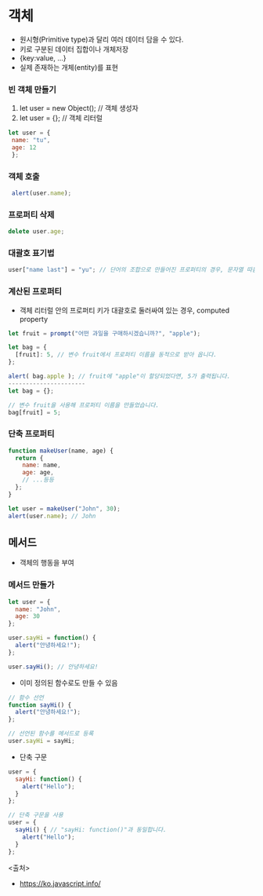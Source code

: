 # 객체

- 원시형(Primitive type)과 달리 여러 데이터 담을 수 있다.
- 키로 구분된 데이터 집합이나 개체저장
- {key:value, ...}
- 실제 존재하는 개체(entity)를 표현

### 빈 객체 만들기

1. let user = new Object(); // 객체 생성자
2. let user = {}; // 객체 리터럴

```javascript
let user = {
 name: "tu",
 age: 12
 };
```

### 객체 호출

```javascript
 alert(user.name);
```

### 프로퍼티 삭제

```javascript
delete user.age;
```

### 대괄호 표기법

```javascript
user["name last"] = "yu"; // 단어의 조합으로 만들어진 프로퍼티의 경우, 문자열 따옴표 ex) likes dog
```

### 계산된 프로퍼티

- 객체 리터럴 안의 프로퍼티 키가 대괄호로 둘러싸여 있는 경우, computed property

```javascript
let fruit = prompt("어떤 과일을 구매하시겠습니까?", "apple");

let bag = {
  [fruit]: 5, // 변수 fruit에서 프로퍼티 이름을 동적으로 받아 옵니다.
};

alert( bag.apple ); // fruit에 "apple"이 할당되었다면, 5가 출력됩니다.
----------------------
let bag = {};

// 변수 fruit을 사용해 프로퍼티 이름을 만들었습니다.
bag[fruit] = 5;
```

### 단축 프로퍼티

```javascript
function makeUser(name, age) {
  return {
    name: name,
    age: age,
    // ...등등
  };
}

let user = makeUser("John", 30);
alert(user.name); // John
```

## 메서드

- 객체의 행동을 부여

### 메서드 만들가

```javascript
let user = {
  name: "John",
  age: 30
};

user.sayHi = function() {
  alert("안녕하세요!");
};

user.sayHi(); // 안녕하세요!
```

- 이미 정의된 함수로도 만들 수 있음

```javascript
// 함수 선언
function sayHi() {
  alert("안녕하세요!");
};

// 선언된 함수를 메서드로 등록
user.sayHi = sayHi;
```

- 단축 구문

```javascript
user = {
  sayHi: function() {
    alert("Hello");
  }
};

// 단축 구문을 사용
user = {
  sayHi() { // "sayHi: function()"과 동일합니다.
    alert("Hello");
  }
};
```

<출처>

- <https://ko.javascript.info/>

